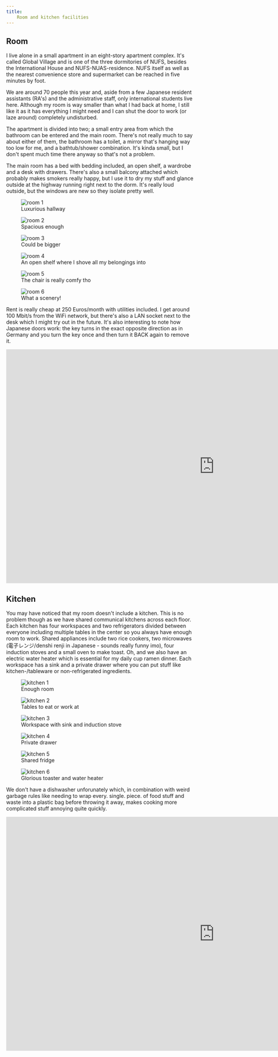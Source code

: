 ```yaml
---
title:
    Room and kitchen facilities
---
```


## Room

I live alone in a small apartment in an eight-story apartment complex. It's
called Global Village and is one of the three dormitories of NUFS, besides the
International House and NUFS-NUAS-residence. NUFS itself as well as the nearest
convenience store and supermarket can be reached in five minutes by foot.

We are around 70 people this year and, aside from a few
Japanese resident assistants (RA's) and the administrative staff, only
international students live here. Although my room is way smaller than what I
had back at home, I still like it as it has everything I might need and I can
shut the door to work (or laze around) completely undisturbed.

The apartment is divided into two; a small entry area from which the bathroom
can be entered and the main room. There's not really much to say about either
of them, the bathroom has a toilet, a mirror that's hanging way too low for me,
and a bathtub/shower combination. It's kinda small, but I don't spent much time
there anyway so that's not a problem.

The main room has a bed with bedding included, an open shelf, a wardrobe and a
desk with drawers. There's also a small balcony attached which probably makes
smokers really happy, but I use it to dry my stuff and glance outside at the
highway running right next to the dorm. It's really loud outside, but the
windows are new so they isolate pretty well.

<div class="images-small">
<figure><img src="../res/room_1.jpg" alt="room 1" />
<figcaption>Luxurious hallway</figcaption></figure>
<figure><img src="../res/room_2.jpg" alt="room 2" />
<figcaption>Spacious enough</figcaption></figure>
<figure><img src="../res/room_3.jpg" alt="room 3" />
<figcaption>Could be bigger</figcaption></figure>
<figure><img src="../res/room_4.jpg" alt="room 4" />
<figcaption>An open shelf where I shove all my belongings into</figcaption></figure>
<figure><img src="../res/room_5.jpg" alt="room 5" />
<figcaption>The chair is really comfy tho</figcaption></figure>
<figure><img src="../res/room_6.jpg" alt="room 6" />
<figcaption>What a scenery!</figcaption></figure>
</div>

Rent is really cheap at 250 Euros/month with utilities included. I get around
100 Mbit/s from the WiFi network, but there's also a LAN socket next to the
desk which I might try out in the future. It's also interesting to note how
Japanese doors work: the key turns in the exact opposite direction as in
Germany and you turn the key once and then turn it BACK again to remove it.

<iframe width="1120" height="630"
src="https://www.youtube.com/embed/jrDak4YALDg" title="YouTube video player"
frameborder="0" allow="accelerometer; autoplay; clipboard-write;
encrypted-media; gyroscope; picture-in-picture" allowfullscreen></iframe>

## Kitchen

You may have noticed that my room doesn't include a kitchen. This is no problem
though as we have shared communical kitchens across each floor. Each kitchen
has four workspaces and two refrigerators divided between everyone including
multiple tables in the center so you always have enough room to work. Shared
appliances include two rice cookers, two microwaves (電子レンジ/denshi renji in
Japanese - sounds really funny imo), four induction stoves and a small oven to
make toast. Oh, and we also have an electric water heater which is essential
for my daily cup ramen dinner. Each workspace has a sink and a private drawer
where you can put stuff like kitchen-/tableware or non-refrigerated
ingredients.

<div class="images-small">
<figure><img src="../res/kitchen_1.jpg" alt="kitchen 1" />
<figcaption>Enough room</figcaption></figure>
<figure><img src="../res/kitchen_2.jpg" alt="kitchen 2" />
<figcaption>Tables to eat or work at</figcaption></figure>
<figure><img src="../res/kitchen_3.jpg" alt="kitchen 3" />
<figcaption>Workspace with sink and induction stove</figcaption></figure>
<figure><img src="../res/kitchen_4.jpg" alt="kitchen 4" />
<figcaption>Private drawer</figcaption></figure>
<figure><img src="../res/kitchen_5.jpg" alt="kitchen 5" />
<figcaption>Shared fridge</figcaption></figure>
<figure><img src="../res/kitchen_6.jpg" alt="kitchen 6" />
<figcaption>Glorious toaster and water heater</figcaption></figure>
</div>

We don't have a dishwasher unforunately which, in combination with weird
garbage rules like needing to wrap every. single. piece. of food stuff and
waste into a plastic bag before throwing it away, makes cooking more
complicated stuff annoying quite quickly.

<iframe width="1120" height="630"
src="https://www.youtube.com/embed/0nyQbq4PkOU" title="YouTube video player"
frameborder="0" allow="accelerometer; autoplay; clipboard-write;
encrypted-media; gyroscope; picture-in-picture" allowfullscreen></iframe>
